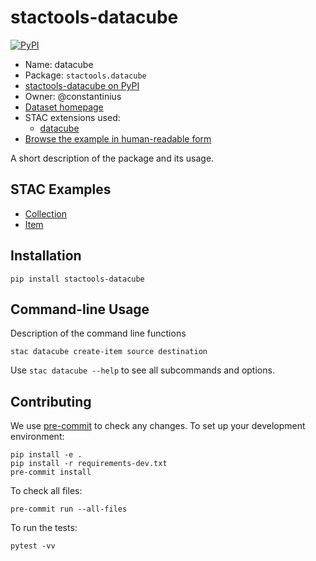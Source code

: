 # stactools-datacube

[![PyPI](https://img.shields.io/pypi/v/stactools-datacube)](https://pypi.org/project/stactools-datacube/)

- Name: datacube
- Package: `stactools.datacube`
- [stactools-datacube on PyPI](https://pypi.org/project/stactools-datacube/)
- Owner: @constantinius
- [Dataset homepage](http://example.com)
- STAC extensions used:
  - [datacube](https://github.com/stac-extensions/datacube/)
- [Browse the example in human-readable form](https://radiantearth.github.io/stac-browser/#/external/raw.githubusercontent.com/stactools-packages/datacube/main/examples/collection.json)

A short description of the package and its usage.

## STAC Examples

- [Collection](examples/collection.json)
- [Item](examples/item/item.json)

## Installation

```shell
pip install stactools-datacube
```

## Command-line Usage

Description of the command line functions

```shell
stac datacube create-item source destination
```

Use `stac datacube --help` to see all subcommands and options.

## Contributing

We use [pre-commit](https://pre-commit.com/) to check any changes.
To set up your development environment:

```shell
pip install -e .
pip install -r requirements-dev.txt
pre-commit install
```

To check all files:

```shell
pre-commit run --all-files
```

To run the tests:

```shell
pytest -vv
```
